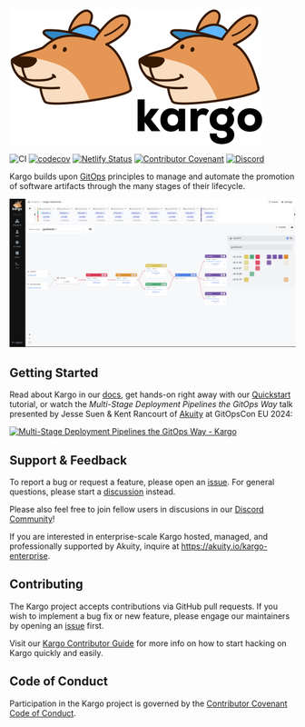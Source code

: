 ![Kargo by Akuity, creators of Argo](./ui/public/kargo-logo-white.png#gh-dark-mode-only)
![Kargo by Akuity, creators of Argo](kargo-logo.png#gh-light-mode-only)

![CI](https://github.com/akuity/kargo/actions/workflows/ci.yaml/badge.svg)
[![codecov](https://codecov.io/gh/akuity/kargo/branch/main/graph/badge.svg?token=FGUq4netA6)](https://codecov.io/gh/akuity/kargo)
[![Netlify Status](https://api.netlify.com/api/v1/badges/71b4c2e1-5e8b-4927-ad1f-b475bae59e90/deploy-status)](https://app.netlify.com/sites/docs-kargo-io/deploys)
[![Contributor Covenant](https://img.shields.io/badge/Contributor%20Covenant-2.1-4baaaa.svg)](CODE_OF_CONDUCT.md)
[![Discord](https://img.shields.io/discord/1138942074998235187?logo=discord&logoColor=ffffff&label=discord
)](https://akuity.community)

Kargo builds upon
[GitOps](https://opengitops.dev/) principles to manage and automate the
promotion of software artifacts through the many stages of their lifecycle.

![Kargo Dashboard](./docs/static/img/kargo-ui.png)

## Getting Started

Read about Kargo in our [docs](https://docs.kargo.io), get hands-on right away
with our [Quickstart](https://docs.kargo.io/quickstart) tutorial, or watch the
*Multi-Stage Deployment Pipelines the GitOps Way* talk presented by Jesse Suen &
Kent Rancourt of [Akuity](https://akuity.io/) at GitOpsCon EU 2024:

[![Multi-Stage Deployment Pipelines the GitOps Way - Kargo](https://img.youtube.com/vi/0B_JODxyK0w/0.jpg)](https://youtu.be/0B_JODxyK0w)

## Support & Feedback

To report a bug or request a feature, please open an
[issue](https://github.com/akuity/kargo/issues). For general questions, please
start a [discussion](https://github.com/akuity/kargo/discussions) instead.

Please also feel free to join fellow users in discusions in our
[Discord Community](https://akuity.community)!

If you are interested in enterprise-scale Kargo hosted, managed, and
professionally supported by Akuity, inquire at https://akuity.io/kargo-enterprise.

## Contributing

The Kargo project accepts contributions via GitHub pull requests. If you wish to
implement a bug fix or new feature, please engage our maintainers by opening an
[issue](https://github.com/akuity/kargo/issues) first.

Visit our
[Kargo Contributor Guide](https://docs.kargo.io/contributor-guide/) for more
info on how to start hacking on Kargo quickly and easily.

## Code of Conduct

Participation in the Kargo project is governed by the
[Contributor Covenant Code of Conduct](https://docs.kargo.io/contributor-guide/code-of-conduct/).
